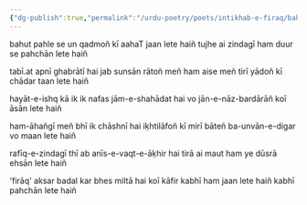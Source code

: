 ```yaml
---
{"dg-publish":true,"permalink":"/urdu-poetry/poets/intikhab-e-firaq/bahut-pahle-se-un-qadmon-ki-aaha-t-jaan-lete-hain/"}
---
```




bahut pahle se un qadmoñ kī aahaT jaan lete haiñ
tujhe ai zindagī ham duur se pahchān lete haiñ

tabī.at apnī ghabrātī hai jab sunsān rātoñ meñ
ham aise meñ tirī yādoñ kī chādar taan lete haiñ

hayāt-e-ishq kā ik ik nafas jām-e-shahādat hai
vo jān-e-nāz-bardārāñ koī āsān lete haiñ

ham-āhañgī meñ bhī ik chāshnī hai iḳhtilāfoñ kī
mirī bāteñ ba-unvān-e-digar vo maan lete haiñ

rafīq-e-zindagī thī ab anīs-e-vaqt-e-āḳhir hai
tirā ai maut ham ye dūsrā ehsān lete haiñ

'firāq' aksar badal kar bhes miltā hai koī kāfir
kabhī ham jaan lete haiñ kabhī pahchān lete haiñ
